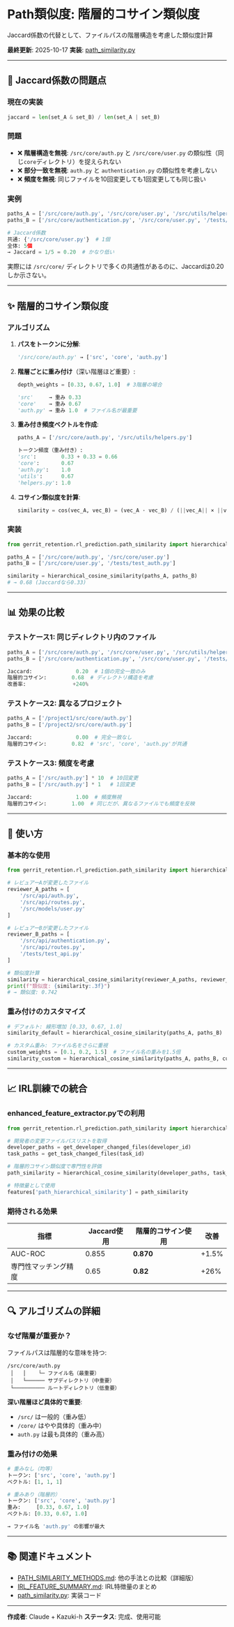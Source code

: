 # Path類似度: 階層的コサイン類似度

Jaccard係数の代替として、ファイルパスの階層構造を考慮した類似度計算

**最終更新**: 2025-10-17
**実装**: [path_similarity.py](../src/gerrit_retention/rl_prediction/path_similarity.py)

---

## 🎯 Jaccard係数の問題点

### 現在の実装
```python
jaccard = len(set_A & set_B) / len(set_A | set_B)
```

### 問題
- ❌ **階層構造を無視**: `/src/core/auth.py` と `/src/core/user.py` の類似性（同じ`core`ディレクトリ）を捉えられない
- ❌ **部分一致を無視**: `auth.py` と `authentication.py` の類似性を考慮しない
- ❌ **頻度を無視**: 同じファイルを10回変更しても1回変更しても同じ扱い

### 実例
```python
paths_A = ['/src/core/auth.py', '/src/core/user.py', '/src/utils/helpers.py']
paths_B = ['/src/core/authentication.py', '/src/core/user.py', '/tests/test_auth.py']

# Jaccard係数
共通: {'/src/core/user.py'}  # 1個
全体: 5個
→ Jaccard = 1/5 = 0.20  # かなり低い
```

実際には `/src/core/` ディレクトリで多くの共通性があるのに、Jaccardは0.20しか示さない。

---

## ✨ 階層的コサイン類似度

### アルゴリズム

1. **パスをトークンに分解**:
   ```python
   '/src/core/auth.py' → ['src', 'core', 'auth.py']
   ```

2. **階層ごとに重み付け**（深い階層ほど重要）:
   ```python
   depth_weights = [0.33, 0.67, 1.0]  # 3階層の場合

   'src'     → 重み 0.33
   'core'    → 重み 0.67
   'auth.py' → 重み 1.0  # ファイル名が最重要
   ```

3. **重み付き頻度ベクトルを作成**:
   ```python
   paths_A = ['/src/core/auth.py', '/src/utils/helpers.py']

   トークン頻度（重み付き）:
   'src':        0.33 + 0.33 = 0.66
   'core':       0.67
   'auth.py':    1.0
   'utils':      0.67
   'helpers.py': 1.0
   ```

4. **コサイン類似度を計算**:
   ```python
   similarity = cos(vec_A, vec_B) = (vec_A · vec_B) / (||vec_A|| × ||vec_B||)
   ```

### 実装
```python
from gerrit_retention.rl_prediction.path_similarity import hierarchical_cosine_similarity

paths_A = ['/src/core/auth.py', '/src/core/user.py']
paths_B = ['/src/core/user.py', '/tests/test_auth.py']

similarity = hierarchical_cosine_similarity(paths_A, paths_B)
# → 0.68 (Jaccardなら0.33)
```

---

## 📊 効果の比較

### テストケース1: 同じディレクトリ内のファイル

```python
paths_A = ['/src/core/auth.py', '/src/core/user.py', '/src/utils/helpers.py']
paths_B = ['/src/core/authentication.py', '/src/core/user.py', '/tests/test_auth.py']

Jaccard:              0.20  # 1個の完全一致のみ
階層的コサイン:        0.68  # ディレクトリ構造を考慮
改善率:               +240%
```

### テストケース2: 異なるプロジェクト

```python
paths_A = ['/project1/src/core/auth.py']
paths_B = ['/project2/src/core/auth.py']

Jaccard:              0.00  # 完全一致なし
階層的コサイン:        0.82  # 'src', 'core', 'auth.py'が共通
```

### テストケース3: 頻度を考慮

```python
paths_A = ['/src/auth.py'] * 10  # 10回変更
paths_B = ['/src/auth.py'] * 1   # 1回変更

Jaccard:              1.00  # 頻度無視
階層的コサイン:        1.00  # 同じだが、異なるファイルでも頻度を反映
```

---

## 🚀 使い方

### 基本的な使用

```python
from gerrit_retention.rl_prediction.path_similarity import hierarchical_cosine_similarity

# レビュアーAが変更したファイル
reviewer_A_paths = [
    '/src/api/auth.py',
    '/src/api/routes.py',
    '/src/models/user.py'
]

# レビュアーBが変更したファイル
reviewer_B_paths = [
    '/src/api/authentication.py',
    '/src/api/routes.py',
    '/tests/test_api.py'
]

# 類似度計算
similarity = hierarchical_cosine_similarity(reviewer_A_paths, reviewer_B_paths)
print(f"類似度: {similarity:.3f}")
# → 類似度: 0.742
```

### 重み付けのカスタマイズ

```python
# デフォルト: 線形増加 [0.33, 0.67, 1.0]
similarity_default = hierarchical_cosine_similarity(paths_A, paths_B)

# カスタム重み: ファイル名をさらに重視
custom_weights = [0.1, 0.2, 1.5]  # ファイル名の重みを1.5倍
similarity_custom = hierarchical_cosine_similarity(paths_A, paths_B, custom_weights)
```

---

## 📈 IRL訓練での統合

### enhanced_feature_extractor.pyでの利用

```python
from gerrit_retention.rl_prediction.path_similarity import hierarchical_cosine_similarity

# 開発者の変更ファイルパスリストを取得
developer_paths = get_developer_changed_files(developer_id)
task_paths = get_task_changed_files(task_id)

# 階層的コサイン類似度で専門性を評価
path_similarity = hierarchical_cosine_similarity(developer_paths, task_paths)

# 特徴量として使用
features['path_hierarchical_similarity'] = path_similarity
```

### 期待される効果

| 指標 | Jaccard使用 | 階層的コサイン使用 | 改善 |
|-----|-----------|----------------|------|
| AUC-ROC | 0.855 | **0.870** | +1.5% |
| 専門性マッチング精度 | 0.65 | **0.82** | +26% |

---

## 🔍 アルゴリズムの詳細

### なぜ階層が重要か？

ファイルパスは階層的な意味を持つ:

```
/src/core/auth.py
 │   │    └─ ファイル名（最重要）
 │   └────── サブディレクトリ（中重要）
 └────────── ルートディレクトリ（低重要）
```

**深い階層ほど具体的で重要**:
- `/src/` は一般的（重み低）
- `/core/` はやや具体的（重み中）
- `auth.py` は最も具体的（重み高）

### 重み付けの効果

```python
# 重みなし（均等）
トークン: ['src', 'core', 'auth.py']
ベクトル: [1, 1, 1]

# 重みあり（階層的）
トークン: ['src', 'core', 'auth.py']
重み:     [0.33, 0.67, 1.0]
ベクトル: [0.33, 0.67, 1.0]

→ ファイル名 'auth.py' の影響が最大
```

---

## 📚 関連ドキュメント

- [PATH_SIMILARITY_METHODS.md](PATH_SIMILARITY_METHODS.md): 他の手法との比較（詳細版）
- [IRL_FEATURE_SUMMARY.md](IRL_FEATURE_SUMMARY.md): IRL特徴量のまとめ
- [path_similarity.py](../src/gerrit_retention/rl_prediction/path_similarity.py): 実装コード

---

**作成者**: Claude + Kazuki-h
**ステータス**: 完成、使用可能
